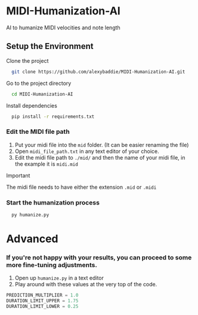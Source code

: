 # MIDI-Humanization-AI
AI to humanize MIDI velocities and note length

## Setup the Environment

Clone the project

```bash
  git clone https://github.com/alexybaddie/MIDI-Humanization-AI.git
```

Go to the project directory

```bash
  cd MIDI-Humanization-AI
```

Install dependencies

```bash
  pip install -r requirements.txt
```

### Edit the MIDI file path

1. Put your midi file into the `mid` folder. (It can be easier renaming the file)
2. Open `midi_file_path.txt` in any text editor of your choice.
3. Edit the midi file path to `./mid/` and then the name of your midi file, in the example it is `midi.mid`

> [!IMPORTANT]
> The midi file needs to have either the extension `.mid` or `.midi`

### Start the humanization process

```bash
  py humanize.py
```

# Advanced

### If you're not happy with your results, you can proceed to some more fine-tuning adjustments.

1. Open up `humanize.py` in a text editor
2. Play around with these values at the very top of the code.

```python
PREDICTION_MULTIPLIER = 1.0
DURATION_LIMIT_UPPER = 1.75
DURATION_LIMIT_LOWER = 0.25
```
